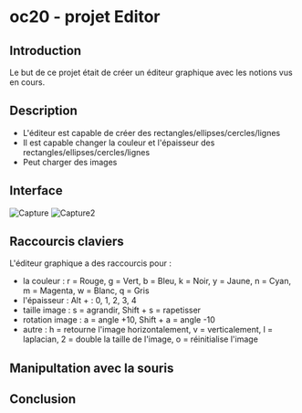 # oc20 - projet Editor

## Introduction
Le but de ce projet était de créer un éditeur graphique avec les notions vus en cours.

## Description

* L'éditeur est capable de créer des rectangles/ellipses/cercles/lignes
* Il est capable changer la couleur et l'épaisseur des rectangles/ellipses/cercles/lignes
* Peut charger des images

## Interface
![Capture](https://user-images.githubusercontent.com/77661930/111196464-97fa2b80-85bd-11eb-89ec-71aaca3ae28c.JPG)
![Capture2](https://user-images.githubusercontent.com/77661930/111196620-c972f700-85bd-11eb-8bb0-5baea5d4b7f0.JPG)


## Raccourcis claviers 
L'éditeur graphique a des raccourcis pour :

* la couleur : r = Rouge, g = Vert, b = Bleu, k = Noir, y = Jaune, n = Cyan, m = Magenta, w = Blanc, q = Gris
* l'épaisseur : Alt + : 0, 1, 2, 3, 4
* taille image : s = agrandir, Shift + s = rapetisser
* rotation image : a = angle +10, Shift + a = angle -10
* autre : h = retourne l'image horizontalement, v = verticalement, l = laplacian, 2 = double la taille de l'image, o = réinitialise l'image

## Manipultation avec la souris

## Conclusion

 
 
